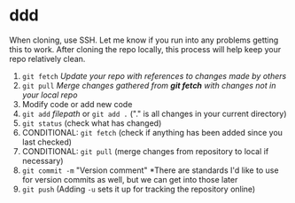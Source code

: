 # ddd
When cloning, use SSH. Let me know if you run into any problems getting this to work.
After cloning the repo locally, this process will help keep your repo relatively clean.

1. `git fetch`
    *Update your repo with references to changes made by others*
2. `git pull`
    *Merge changes gathered from **git fetch** with changes not in your local repo*
3. Modify code or add new code
4. `git add` _filepath_ or `git add .` ("." is all changes in your current directory)
5. `git status` (check what has changed)
6. CONDITIONAL: `git fetch` (check if anything has been added since you last checked)
7. CONDITIONAL: `git pull` (merge changes from repository to local if necessary)
8. `git commit -m` "Version comment" *There are standards I'd like to use for version commits as well, but we can get into those later
9. `git push` (Adding `-u` sets it up for tracking the repository online)